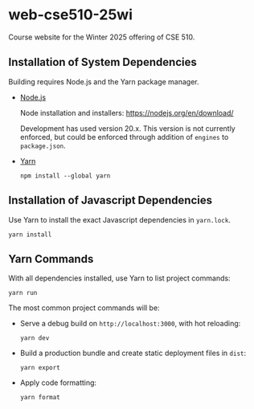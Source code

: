 # web-cse510-25wi

Course website for the Winter 2025 offering of CSE 510.

## Installation of System Dependencies

Building requires Node.js and the Yarn package manager.

- [Node.js](https://nodejs.org/)

  Node installation and installers: <https://nodejs.org/en/download/>

  Development has used version 20.x.
  This version is not currently enforced, but could be enforced through addition of `engines` to `package.json`.

- [Yarn](https://yarnpkg.com/)

  ```
  npm install --global yarn
  ```

## Installation of Javascript Dependencies

Use Yarn to install the exact Javascript dependencies in `yarn.lock`.

```
yarn install
```

## Yarn Commands

With all dependencies installed, use Yarn to list project commands:

```
yarn run
```

The most common project commands will be:

- Serve a debug build on `http://localhost:3000`, with hot reloading:

  ```
  yarn dev
  ```

- Build a production bundle and create static deployment files in `dist`:

  ```
  yarn export
  ```

- Apply code formatting:

  ```
  yarn format
  ```
